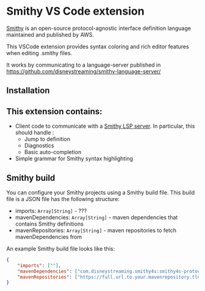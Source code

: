 # Smithy VS Code extension

[Smithy](https://awslabs.github.io/smithy/) is an open-source protocol-agnostic interface definition language maintained and published by AWS.

This VSCode extension provides syntax coloring and rich editor features when editing .smithy files.

It works by communicating to a language-server published in
https://github.com/disneystreaming/smithy-language-server/

## Installation

## This extension contains:

* Client code to communicate with a [Smithy LSP server](https://github.com/disnenystreaming/smithy-language-server). In particular, this should handle :
	* Jump to definition
	* Diagnostics
	* Basic auto-completion
* Simple grammar for Smithy syntax highlighting


## Smithy build

You can configure your Smithy projects using a Smithy build file. This build file is a JSON file has the following structure:

- imports: `Array[String]` - ???
- mavenDependencies: `Array[String]` - maven dependencies that contains Smithy definitions
- mavenRepositories: `Array[String]` - maven repositories to fetch mavenDependencies from

An example Smithy build file looks like this:

```json
{
	"imports": [""],
	"mavenDependencies": ["com.disneystreaming.smithy4s:smithy4s-protocol_2.13:latest.stable"],
	"mavenRepositories": ["https://full.url.to.your.mavenrepository.tld"]
}
```
